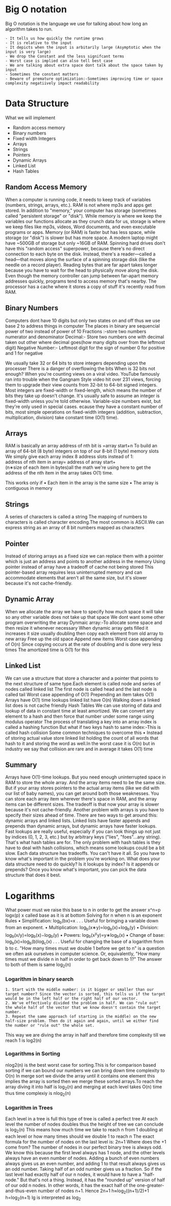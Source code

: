 # Big O notation
Big O notation is the language we use for talking about how long an algorithm takes to run.
    
    - It tells us how quickly the runtime grows
    - It is relative to the input
    - It depicts when the input is arbitarily large (Asymptotic when the input is very large)
    - We drop the Constant and the less signifcant terms
    - Worst case is implied can also tell best case 
    - We are talking about extra space dont talk about the space taken by input
    - Sometimes the constant matters
    - Beware of premature optimization:-Sometimes improving time or space complexity negatiively impact readability	
# Data Structure
What we will implement

   - Random access memory
   - Binary numbers
   - Fixed width Integers
   - Arrays
   - Strings
   - Pointers
   - Dynamic Arrays
   - Linked List
   - Hash Tables
## Random Access Memory
When a computer is running code, it needs to keep track of variables (numbers, strings, arrays, etc.). 
RAM is not where mp3s and apps get stored. In addition to "memory," your computer has storage (sometimes called "persistent storage" or "disk"). While memory is where we keep the variables our functions allocate as they crunch data for us, storage is where we keep files like mp3s, videos, Word documents, and even executable programs or apps. 
Memory (or RAM) is faster but has less space, while storage (or "disk") is slower but has more space. A modern laptop might have ~500GB of storage but only ~16GB of RAM. 
Spinning hard drives don't have this "random access" superpower, because there's no direct connection to each byte on the disk. Instead, there's a reader—called a head—that moves along the surface of a spinning storage disk (like the needle on a record player). Reading bytes that are far apart takes longer because you have to wait for the head to physically move along the disk. 
Even though the memory controller can jump between far-apart memory addresses quickly, programs tend to access memory that's nearby.
The processor has a cache where it stores a copy of stuff it's recently read from RAM. 


## Binary Numbers
Computers dont have 10 digits but only two states on and off thus we use base 2 to address things in computer
The places in binary are sequencial power of two instead of power of 10
Fractions :-store two numbers numerator and denominator
Decimal:- Store two numbers one with decimal taken out other where decimal goes(how many digits over from the leftmost digit)
Negative Number:- Leftmost digit for the sign of number 0 for positive and 1 for negative

We usually take 32 or 64 bits to store integers depending upon the processer 
There is a danger of overflowing the bits 
When is 32 bits not enough? When you're counting views on a viral video. YouTube famously ran into trouble when the Gangnam Style video hit over 231 views, forcing them to upgrade their view counts from 32-bit to 64-bit signed integers. 
Most integers are fixed-width or fixed-length, which means the number of bits they take up doesn't change. 
It's usually safe to assume an integer is fixed-width unless you're told otherwise. Variable-size numbers exist, but they're only used in special cases. 
ecause they have a constant number of bits, most simple operations on fixed-width integers (addition, subtraction, multiplication, division) take constant time (O(1) time). 

## Arrays
RAM is basically an array 
address of nth bit is =array start+n
To build an array of 64-bit (8 byte) integers on top of our 8-bit (1 byte) memory slots
We simply give each array index 8 address slots instead of 1: 
address of nth item in array= address of array start+(n∗size of each item in bytes)all the math we're using here to get the address of the nth item in the array takes O(1) time. 

This works only if
    • Each item in the array is the same size
    • The array is contiguous in memory
## Strings
A series of characters is called a string
The mapping of numbers to characters is called character encoding.The most common is ASCII.We can express string as an array of 8 bit numbers mapped as characters
## Pointer
Instead of storing arrays as a fixed size we can replace them with a pointer which is just an address and points to another address in the memory
Using pointer instead of array have a tradeoff of cache not being stored
This pointer-based array requires less uninterrupted memory and can accommodate elements that aren't all the same size, but it's slower because it's not cache-friendly. 
## Dynamic Array
When we allocate the array we have to specify how much space it will take so any other variable does not take up that space
We dont want some other program overwriting the array
Dynmaic array:-To allocate some space and then resize it whenever necessary
When dynamic array gets filled it increases it size usually doubling
then copy each element from old array to new array
Free up the old space
Append new items
Worst case appending of O(n)
Since copying occurs at the rate of doubling and is done very less times The amortized time is O(1) for this
## Linked List
We can use a structure that store a character and a pointer that points to the next structure of same type.Each element is called node and series of nodes called linked list
The first node is called head and the last node is called tail
Worst case appending of O(1)
Prepending an item takes O(1)
Arrays have O(1) time lookups linked list have O(n)
Walking down a linked list does is not cache friendly
Hash Tables
We can use storing of data and lookup of data in constant time at least amortized.
We can convert any element to a hash and then force that number under some range using modulus operator
The process of translating a key into an array index is called a hashing function
But what if two keys hash to same index:-This is called hash collision 
Some common techniques to overcome this 
    • Instead of storing actual value store linked list holding the count of all words that hash to it and storing the word as well.In the worst case it is O(n) but in industry we say that collision are rare and in average it takes O(1) time 
      
## Summary
Arrays have O(1)-time lookups. But you need enough uninterrupted space in RAM to store the whole array. And the array items need to be the same size. 
But if your array stores pointers to the actual array items (like we did with our list of baby names), you can get around both those weaknesses. You can store each array item wherever there's space in RAM, and the array items can be different sizes. The tradeoff is that now your array is slower because it's not cache-friendly. 
Another problem with arrays is you have to specify their sizes ahead of time. There are two ways to get around this: dynamic arrays and linked lists. Linked lists have faster appends and prepends than dynamic arrays, but dynamic arrays have faster lookups. 
Fast lookups are really useful, especially if you can look things up not just by indices (0, 1, 2, 3, etc.) but by arbitrary keys ("lies", "foes"...any string). That's what hash tables are for. The only problem with hash tables is they have to deal with hash collisions, which means some lookups could be a bit slow. 
Each data structure has tradeoffs. You can't have it all. 
So you have to know what's important in the problem you're working on. What does your data structure need to do quickly? Is it lookups by index? Is it appends or prepends? 
Once you know what's important, you can pick the data structure that does it best. 

# Logarithms
What power must we raise this base to n in order to get the answer
x^n=p
logx(p) x called base as it is at bottom
Solving for n when n is an exponent
Rules
    • Simplification: log<sub>b</sub>​(bx)=x . . . Useful for bringing a variable down from an exponent. 
    • Multiplication: log<sub>b</sub>(x∗y)=log<sub>b</sub>​(x)+log<sub>b</sub>​(y) 
    • Division: log<sub>b</sub>(x/y)=log<sub>b</sub>(x)−log<sub>b</sub>(y) 
    • Powers: log<sub>b</sub>(x<sup>y</sup>y)=y∗log<sub>b</sub>​(x) 
    • Change of base: log<sub>b</sub>(x)=log<sub>b</sub>​(b)log<sub>c</sub>(x)​ . . . Useful for changing the base of a logarithm from b to c. 
"How many times must we double 1 before we get to n" is a question we often ask ourselves in computer science. Or, equivalently, "How many times must we divide n in half in order to get back down to 1?" 
The answer to both of them is same log<sub>2</sub>(n)
### Logarithm in binary search
    1. Start with the middle number: is it bigger or smaller than our target number? Since the vector is sorted, this tells us if the target would be in the left half or the right half of our vector. 
    2. We've effectively divided the problem in half. We can "rule out" the whole half of the vector that we know doesn't contain the target number. 
    3. Repeat the same approach (of starting in the middle) on the new half-size problem. Then do it again and again, until we either find the number or "rule out" the whole set. 
This way we are diving the array in half and therefore time complexity till we reach 1 is log2(n)
### Logarithms in Sorting
nlog2(n) is the best worst case for sorting.This is for comparison based sorting if we can bound our numbers we can bring down time complexity to O(n)
In merge sort we divide the array until it contains one element this implies the array is sorted then we merge these sorted arrays.To reach the array diving it into half is log<sub>2</sub>(n) and merging at each level takes O(n) time thus time complexiy is nlog<sub>2</sub>(n)

### Logarithm in Trees
Each level in a tree is full this type of tree is called a perfect tree
At each level the number of nodes doubles thus the height of tree we can conclude is log<sub>2</sub>(n)
This means how much time we take to reach n from 1 doubling at each level or how many times should we double 1 to reach n
The exact formula for the number of nodes on the last level is: 
2n+1
Where does the +1 come from? 
The number of nodes in our perfect binary tree is always odd. We know this because the first level always has 1 node, and the other levels always have an even number of nodes. Adding a bunch of even numbers always gives us an even number, and adding 1 to that result always gives us an odd number. 
Taking half of an odd number gives us a fraction. So if the last level had exactly half of our n nodes, it would have to have a "half-node." But that's not a thing. 
Instead, it has the "rounded up" version of half of our odd n nodes. In other words, it has the exact half of the one-greater-and-thus-even number of nodes n+1. Hence 2n+1
h≈log<sub>2</sub>​((n+1​)/2)+1
h=log<sub>2</sub>(n+1)
lg is interpreted as log<sub>2</sub>
